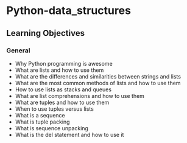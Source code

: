 # Python-data_structures
## Learning Objectives
### General
* Why Python programming is awesome
*  What are lists and how to use them
* What are the differences and similarities between strings and lists
* What are the most common methods of lists and how to use them
* How to use lists as stacks and queues
* What are list comprehensions and how to use them
* What are tuples and how to use them
* When to use tuples versus lists
* What is a sequence
* What is tuple packing 
* What is sequence unpacking
* What is the del statement and how to use it
